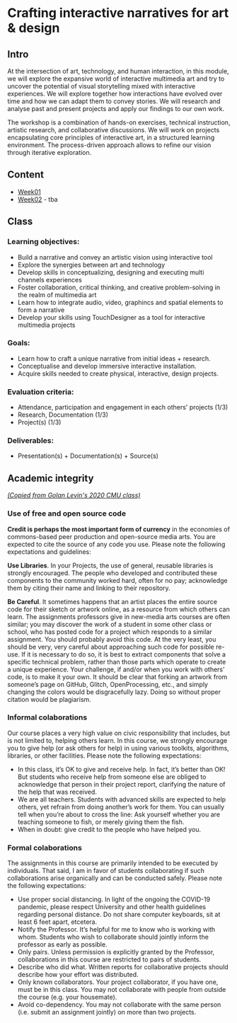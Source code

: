 # Crafting interactive narratives for art & design

## Intro

At the intersection of art, technology, and human interaction, in this module, we will explore the expansive world of interactive multimedia art and try to uncover the potential of visual storytelling mixed with interactive experiences. We will explore together how interactions have evolved over time and how we can adapt them to convey stories. We will research and analyse past and present projects and apply our findings to our own work.

The workshop is a combination of hands-on exercises, technical instruction, artistic research, and collaborative discussions. We will work on projects encapsulating core principles of interactive art, in a structured learning environment. The process-driven approach allows to refine our vision through iterative exploration.

## Content

- [Week01](notes/week01)
- [Week02](#) - tba

## Class

### Learning objectives:

- Build a narrative and convey an artistic vision using interactive tool
- Explore the synergies between art and technology
- Develop skills in conceptualizing, designing and executing multi channels experiences
- Foster collaboration, critical thinking, and creative problem-solving in the realm of multimedia art
- Learn how to integrate audio, video, graphincs and spatial elements to form a narrative
- Develop your skills using TouchDesigner as a tool for interactive multimedia projects

### Goals:

- Learn how to craft a unique narrative from initial ideas + research.
- Conceptualise and develop immersive interactive installation.
- Acquire skills needed to create physical, interactive, design projects.

### Evaluation criteria:

- Attendance, participation and engagement in each others' projects (1/3)
- Research, Documentation (1/3)
- Project(s) (1/3)

### Deliverables:

- Presentation(s) + Documentation(s) + Source(s)

## Academic integrity

[_(Copied from Golan Levin's 2020 CMU class)_](https://courses.ideate.cmu.edu/60-212/f2020/syllabus/academic-integrity/)

### Use of free and open source code

**Credit is perhaps the most important form of currency** in the economies of commons-based peer production and open-source media arts. You are expected to cite the source of any code you use. Please note the following expectations and guidelines:

**Use Libraries**. In your Projects, the use of general, reusable libraries is strongly encouraged. The people who developed and contributed these components to the community worked hard, often for no pay; acknowledge them by citing their name and linking to their repository.

**Be Careful**. It sometimes happens that an artist places the entire source code for their sketch or artwork online, as a resource from which others can learn. The assignments professors give in new-media arts courses are often similar; you may discover the work of a student in some other class or school, who has posted code for a project which responds to a similar assignment. You should probably avoid this code. At the very least, you should be very, very careful about approaching such code for possible re-use. If it is necessary to do so, it is best to extract components that solve a specific technical problem, rather than those parts which operate to create a unique experience. Your challenge, if and/or when you work with others’ code, is to make it your own. It should be clear that forking an artwork from someone’s page on GitHub, Glitch, OpenProcessing, etc., and simply changing the colors would be disgracefully lazy. Doing so without proper citation would be plagiarism.

### Informal colaborations

Our course places a very high value on civic responsibility that includes, but is not limited to, helping others learn. In this course, we strongly encourage you to give help (or ask others for help) in using various toolkits, algorithms, libraries, or other facilities. Please note the following expectations:

- In this class, it’s OK to give and receive help. In fact, it’s better than OK! But students who receive help from someone else are obliged to acknowledge that person in their project report, clarifying the nature of the help that was received.
- We are all teachers. Students with advanced skills are expected to help others, yet refrain from doing another’s work for them. You can usually tell when you’re about to cross the line: Ask yourself whether you are teaching someone to fish, or merely giving them the fish.
- When in doubt: give credit to the people who have helped you.

### Formal colaborations

The assignments in this course are primarily intended to be executed by individuals. That said, I am in favor of students collaborating if such collaborations arise organically and can be conducted safely. Please note the following expectations:

- Use proper social distancing. In light of the ongoing the COVID-19 pandemic, please respect University and other health guidelines regarding personal distance. Do not share computer keyboards, sit at least 6 feet apart, etcetera.
- Notify the Professor. It’s helpful for me to know who is working with whom. Students who wish to collaborate should jointly inform the professor as early as possible.
- Only pairs. Unless permission is explicitly granted by the Professor, collaborations in this course are restricted to pairs of students.
- Describe who did what. Written reports for collaborative projects should describe how your effort was distributed.
- Only known collaborators. Your project collaborator, if you have one, must be in this class. You may not collaborate with people from outside the course (e.g. your housemate).
- Avoid co-dependency. You may not collaborate with the same person (i.e. submit an assignment jointly) on more than two projects.
